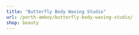 ```yaml
---
title: "Butterfly Body Waxing Studio"
url: /perth-amboy/butterfly-body-waxing-studio/
shop: beauty
---
```

